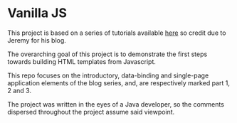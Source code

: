 # Vanilla JS

This project is based on a series of tutorials available [here](https://blog.jeremylikness.com/series/vanilla.js) so credit 
due to Jeremy for his blog.

The overarching goal of this project is to demonstrate the first steps towards building HTML templates from Javascript.

This repo focuses on the introductory, data-binding and single-page application elements of the blog series, and,
are respectively marked part 1, 2 and 3.

The project was written in the eyes of a Java developer, so the comments dispersed throughout the project assume said viewpoint.